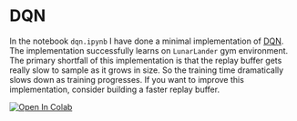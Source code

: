 # DQN
In the notebook `dqn.ipynb` I have done a minimal implementation of [DQN](https://arxiv.org/abs/1312.5602). The implementation successfully learns on `LunarLander` gym environment. The primary shortfall of this implementation is that the replay buffer gets really slow to sample as it grows in size. So the training time dramatically slows down as training progresses. If you want to improve this implementation, consider building a faster replay buffer.  

<a href="https://colab.research.google.com/github/jcformanek/rl-starter-kit/blob/main/05-Q-Learning/dqn.ipynb" target="_parent"><img src="https://colab.research.google.com/assets/colab-badge.svg" alt="Open In Colab"/></a>
